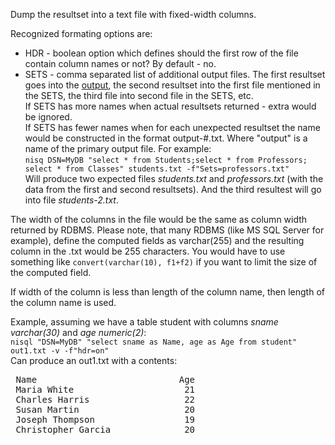Dump the resultset into a text file with fixed-width columns.

Recognized formating options are:
* HDR - boolean option which defines should the first row of the file contain column names or not? By default - no.
* SETS - comma separated list of additional output files. The first resultset goes into the [output](../wiki/Output_file), the second resultset into the first file mentioned in the SETS, the third file into second file in the SETS, etc.<br>
If SETS has more names when actual resultsets returned - extra would be ignored.<br>
If SETS has fewer names when for each unexpected resultset the name would be constructed in the format output-#.txt. Where "output" is a name of the primary output file. For example:<br>
`nisq DSN=MyDB "select * from Students;select * from Professors; select * from Classes" students.txt -f"Sets=professors.txt"`<br>
Will produce two expected files _students.txt_ and _professors.txt_ (with the data from the first and second resultsets). And the third resultest will go into file _students-2.txt_.

The width of the columns in the file would be the same as column width returned by RDBMS. Please note, that many RDBMS (like MS SQL Server for example), define the computed fields as varchar(255) and the resulting column in the .txt would be 255 characters. You would have to use something like `convert(varchar(10), f1+f2)` if you want to limit the size of the computed field.

If width of the column is less than length of the column name, then length of the column name is used.

Example, assuming we have a table student with columns _sname varchar(30)_ and _age numeric(2)_:<br>
`nisql "DSN=MyDB" "select sname as Name, age as Age from student" out1.txt -v -f"hdr=on"`<br>
Can produce an out1.txt with a contents:
<pre> Name                           Age
 Maria White                     21
 Charles Harris                  22
 Susan Martin                    20
 Joseph Thompson                 19
 Christopher Garcia              20</pre>

